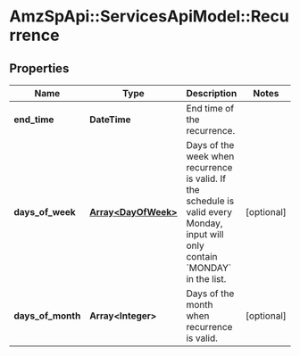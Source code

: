 # AmzSpApi::ServicesApiModel::Recurrence

## Properties
Name | Type | Description | Notes
------------ | ------------- | ------------- | -------------
**end_time** | **DateTime** | End time of the recurrence. | 
**days_of_week** | [**Array&lt;DayOfWeek&gt;**](DayOfWeek.md) | Days of the week when recurrence is valid. If the schedule is valid every Monday, input will only contain &#x60;MONDAY&#x60; in the list. | [optional] 
**days_of_month** | **Array&lt;Integer&gt;** | Days of the month when recurrence is valid. | [optional] 

